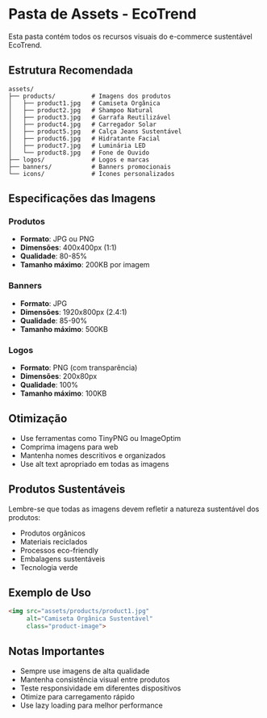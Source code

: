 # Pasta de Assets - EcoTrend

Esta pasta contém todos os recursos visuais do e-commerce sustentável EcoTrend.

## Estrutura Recomendada

```
assets/
├── products/          # Imagens dos produtos
│   ├── product1.jpg   # Camiseta Orgânica
│   ├── product2.jpg   # Shampoo Natural
│   ├── product3.jpg   # Garrafa Reutilizável
│   ├── product4.jpg   # Carregador Solar
│   ├── product5.jpg   # Calça Jeans Sustentável
│   ├── product6.jpg   # Hidratante Facial
│   ├── product7.jpg   # Luminária LED
│   └── product8.jpg   # Fone de Ouvido
├── logos/             # Logos e marcas
├── banners/           # Banners promocionais
└── icons/             # Ícones personalizados
```

## Especificações das Imagens

### Produtos
- **Formato**: JPG ou PNG
- **Dimensões**: 400x400px (1:1)
- **Qualidade**: 80-85%
- **Tamanho máximo**: 200KB por imagem

### Banners
- **Formato**: JPG
- **Dimensões**: 1920x800px (2.4:1)
- **Qualidade**: 85-90%
- **Tamanho máximo**: 500KB

### Logos
- **Formato**: PNG (com transparência)
- **Dimensões**: 200x80px
- **Qualidade**: 100%
- **Tamanho máximo**: 100KB

## Otimização

- Use ferramentas como TinyPNG ou ImageOptim
- Comprima imagens para web
- Mantenha nomes descritivos e organizados
- Use alt text apropriado em todas as imagens

## Produtos Sustentáveis

Lembre-se que todas as imagens devem refletir a natureza sustentável dos produtos:
- Produtos orgânicos
- Materiais reciclados
- Processos eco-friendly
- Embalagens sustentáveis
- Tecnologia verde

## Exemplo de Uso

```html
<img src="assets/products/product1.jpg" 
     alt="Camiseta Orgânica Sustentável" 
     class="product-image">
```

## Notas Importantes

- Sempre use imagens de alta qualidade
- Mantenha consistência visual entre produtos
- Teste responsividade em diferentes dispositivos
- Otimize para carregamento rápido
- Use lazy loading para melhor performance
